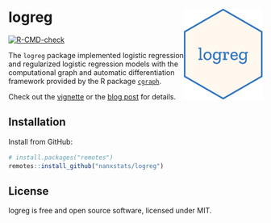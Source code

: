 # logreg  <a href="https://nanx.me/logreg/"><img src="man/figures/logo.png" align="right" height="180" /></a>

<!-- badges: start -->
[![R-CMD-check](https://github.com/nanxstats/logreg/workflows/R-CMD-check/badge.svg)](https://github.com/nanxstats/logreg/actions)
<!-- badges: end -->

The `logreg` package implemented logistic regression and regularized logistic regression models with the computational graph and automatic differentiation framework provided by the R package [`cgraph`](https://github.com/triepels/cgraph).

Check out the [vignette](https://nanx.me/logreg/articles/logreg.html) or the [blog post](https://nanx.me/blog/post/cgraph-logreg/) for details.

## Installation

Install from GitHub:

```r
# install.packages("remotes")
remotes::install_github("nanxstats/logreg")
```

## License

logreg is free and open source software, licensed under MIT.

